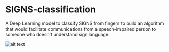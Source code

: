 # SIGNS-classification

A Deep Learning model to classify SIGNS from fingers to build an algorithm that would facilitate communications from a speech-impaired person to someone who doesn't understand sign language.

![alt text](https://mltmrxxwiegtcbpsoifveu.coursera-apps.org/view/week7/images/hands.png)
